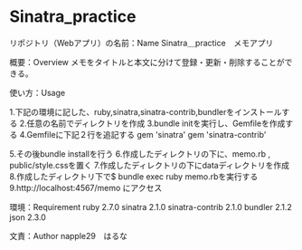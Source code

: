 # Sinatra_practice
リポジトリ（Webアプリ）の名前：Name
Sinatra＿practice　メモアプリ

概要：Overview
メモをタイトルと本文に分けて登録・更新・削除することができる。

使い方：Usage

1.下記の環境に記した、ruby,sinatra,sinatra-contrib,bundlerをインストールする
2.任意の名前でディレクトリを作成
3.bundle initを実行し、Gemfileを作成する
4.Gemfileに下記２行を追記する
	gem 'sinatra'
	gem 'sinatra-contrib'

5.その後bundle installを行う
6.作成したディレクトリの下に、memo.rb , public/style.cssを置く
7.作成したディレクトリの下にdataディレクトリを作成
8.作成したディレクトリ下で$ bundle exec ruby memo.rbを実行する
9.http://localhost:4567/memo にアクセス

環境：Requirement
ruby 2.7.0
sinatra 2.1.0
sinatra-contrib 2.1.0
bundler 2.1.2
json 2.3.0

文責：Author
napple29　はるな

